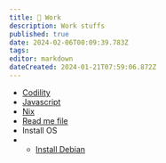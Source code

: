 ```yaml
---
title: 🧐 Work
description: Work stuffs
published: true
date: 2024-02-06T00:09:39.783Z
tags: 
editor: markdown
dateCreated: 2024-01-21T07:59:06.872Z
---
```


- [Codility](/work/codility)
- [Javascript](/work/javascript)
- [Nix](/work/nix)
- [Read me file](/work/read-me-file)
- Install OS
-   - [Install Debian](/work/os/debian)